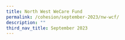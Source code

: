 ```yaml
---
title: North West WeCare Fund
permalink: /cohesion/september-2023/nw-wcf/
description: ""
third_nav_title: September 2023
---
```

